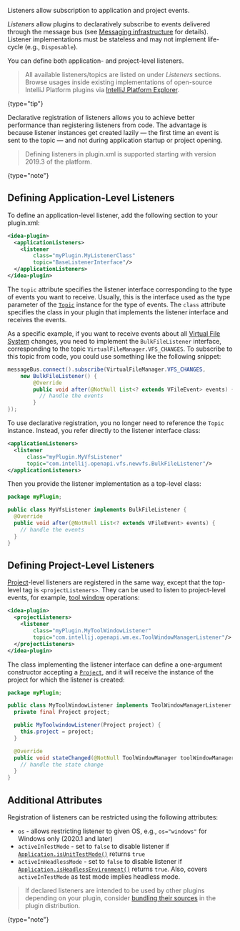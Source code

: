 [//]: # (title: Listeners)

<!-- Copyright 2000-2022 JetBrains s.r.o. and contributors. Use of this source code is governed by the Apache 2.0 license. -->

<excerpt>Listeners allow subscription to application and project events.</excerpt>

_Listeners_ allow plugins to declaratively subscribe to events delivered through the message bus (see [Messaging infrastructure](messaging_infrastructure.md) for details).
Listener implementations must be stateless and may not implement life-cycle (e.g., `Disposable`).

You can define both application- and project-level listeners.

> All available listeners/topics are listed on [](extension_point_list.md) under _Listeners_ sections.
> Browse usages inside existing implementations of open-source IntelliJ Platform plugins via [IntelliJ Platform Explorer](https://jb.gg/ipe).
>
{type="tip"}

Declarative registration of listeners allows you to achieve better performance than registering listeners from code.
The advantage is because listener instances get created lazily — the first time an event is sent to the topic — and not during application startup or project opening.

> Defining listeners in <path>plugin.xml</path> is supported starting with version 2019.3 of the platform.
>
{type="note"}

## Defining Application-Level Listeners

To define an application-level listener, add the following section to your <path>plugin.xml</path>:

```xml
<idea-plugin>
  <applicationListeners>
    <listener
        class="myPlugin.MyListenerClass"
        topic="BaseListenerInterface"/>
  </applicationListeners>
</idea-plugin>
```

The `topic` attribute specifies the listener interface corresponding to the type of events you want to receive.
Usually, this is the interface used as the type parameter of the [`Topic`](upsource:///platform/extensions/src/com/intellij/util/messages/Topic.java) instance for the type of events.
The `class` attribute specifies the class in your plugin that implements the listener interface and receives the events.

As a specific example, if you want to receive events about all [Virtual File System](virtual_file_system.md) changes, you need to implement the `BulkFileListener` interface, corresponding to the topic `VirtualFileManager.VFS_CHANGES`.
To subscribe to this topic from code, you could use something like the following snippet:

```java
messageBus.connect().subscribe(VirtualFileManager.VFS_CHANGES,
    new BulkFileListener() {
        @Override
        public void after(@NotNull List<? extends VFileEvent> events) {
          // handle the events
        }
});
```

To use declarative registration, you no longer need to reference the `Topic` instance.
Instead, you refer directly to the listener interface class:

```xml
<applicationListeners>
  <listener
      class="myPlugin.MyVfsListener"
      topic="com.intellij.openapi.vfs.newvfs.BulkFileListener"/>
</applicationListeners>
```

Then you provide the listener implementation as a top-level class:

```java
package myPlugin;

public class MyVfsListener implements BulkFileListener {
  @Override
  public void after(@NotNull List<? extends VFileEvent> events) {
    // handle the events
  }
}
```

## Defining Project-Level Listeners

[Project](project.md)-level listeners are registered in the same way, except that the top-level tag is `<projectListeners>`.
They can be used to listen to project-level events, for example, [tool window](tool_windows.md) operations:

```xml
<idea-plugin>
  <projectListeners>
    <listener
        class="myPlugin.MyToolWindowListener"
        topic="com.intellij.openapi.wm.ex.ToolWindowManagerListener"/>
  </projectListeners>
</idea-plugin>
```

The class implementing the listener interface can define a one-argument constructor accepting a [`Project`](upsource:///platform/core-api/src/com/intellij/openapi/project/Project.java), and it will receive the instance of the project for which the listener is created:

```java
package myPlugin;

public class MyToolWindowListener implements ToolWindowManagerListener {
  private final Project project;

  public MyToolwindowListener(Project project) {
    this.project = project;
  }

  @Override
  public void stateChanged(@NotNull ToolWindowManager toolWindowManager) {
    // handle the state change
  }
}
```

## Additional Attributes

Registration of listeners can be restricted using the following attributes:

- `os` - allows restricting listener to given OS, e.g., `os="windows"` for Windows only (2020.1 and later)
- `activeInTestMode` - set to `false` to disable listener if [`Application.isUnitTestMode()`](upsource:///platform/core-api/src/com/intellij/openapi/application/Application.java) returns `true`
- `activeInHeadlessMode` - set to `false` to disable listener if [`Application.isHeadlessEnvironment()`](upsource:///platform/core-api/src/com/intellij/openapi/application/Application.java) returns `true`.
  Also, covers `activeInTestMode` as test mode implies headless mode.


> If declared listeners are intended to be used by other plugins depending on your plugin, consider [bundling their sources](bundling_plugin_openapi_sources.md) in the plugin distribution.
>
{type="note"}
